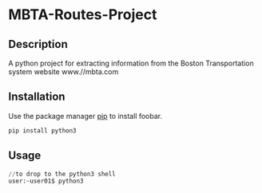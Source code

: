 # MBTA-Routes-Project

## Description
A python project for extracting information from the Boston Transportation system website www.//mbta.com

## Installation
Use the package manager [pip](https://pip.pypa.io/en/stable/) to install foobar.

```bash
pip install python3
```

## Usage

```python
//to drop to the python3 shell
user:~user01$ python3
```
